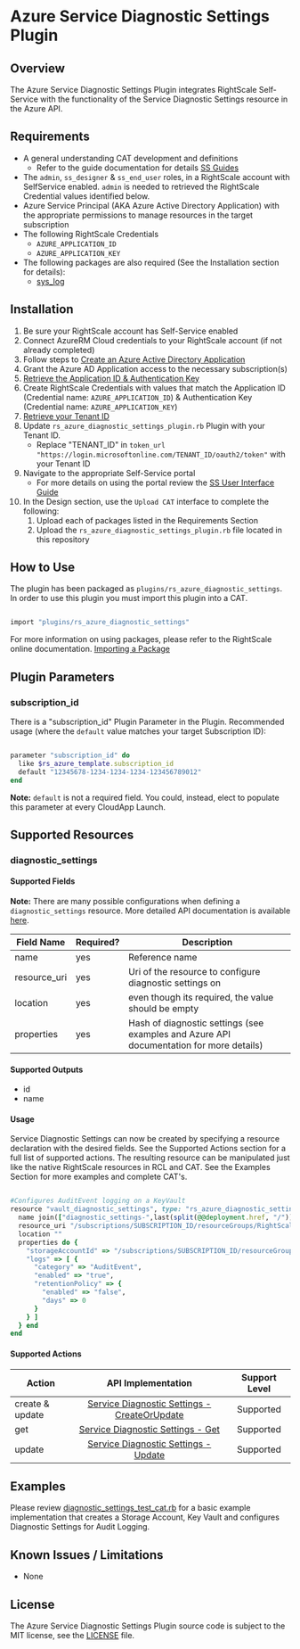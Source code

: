 # Azure Service Diagnostic Settings Plugin

## Overview

The Azure Service Diagnostic Settings Plugin integrates RightScale Self-Service with the functionality of the Service Diagnostic Settings resource in the Azure API.

## Requirements

- A general understanding CAT development and definitions
  - Refer to the guide documentation for details [SS Guides](http://docs.rightscale.com/ss/guides/)
- The `admin`, `ss_designer` & `ss_end_user` roles, in a RightScale account with SelfService enabled.  `admin` is needed to retrieved the RightScale Credential values identified below.
- Azure Service Principal (AKA Azure Active Directory Application) with the appropriate permissions to manage resources in the target subscription
- The following RightScale Credentials
  - `AZURE_APPLICATION_ID`
  - `AZURE_APPLICATION_KEY`
- The following packages are also required (See the Installation section for details):
  - [sys_log](../../libraries/sys_log.rb)

## Installation

1. Be sure your RightScale account has Self-Service enabled
1. Connect AzureRM Cloud credentials to your RightScale account (if not already completed)
1. Follow steps to [Create an Azure Active Directory Application](https://docs.microsoft.com/en-us/azure/azure-resource-manager/resource-group-create-service-principal-portal#create-an-azure-active-directory-application)
1. Grant the Azure AD Application access to the necessary subscription(s)
1. [Retrieve the Application ID & Authentication Key](https://docs.microsoft.com/en-us/azure/azure-resource-manager/resource-group-create-service-principal-portal#get-application-id-and-authentication-key)
1. Create RightScale Credentials with values that match the Application ID (Credential name: `AZURE_APPLICATION_ID`) & Authentication Key (Credential name: `AZURE_APPLICATION_KEY`)
1. [Retrieve your Tenant ID](https://docs.microsoft.com/en-us/azure/azure-resource-manager/resource-group-create-service-principal-portal#get-tenant-id)
1. Update `rs_azure_diagnostic_settings_plugin.rb` Plugin with your Tenant ID.
   - Replace "TENANT_ID" in `token_url "https://login.microsoftonline.com/TENANT_ID/oauth2/token"` with your Tenant ID
1. Navigate to the appropriate Self-Service portal
   - For more details on using the portal review the [SS User Interface Guide](http://docs.rightscale.com/ss/guides/ss_user_interface_guide.html)
1. In the Design section, use the `Upload CAT` interface to complete the following:
   1. Upload each of packages listed in the Requirements Section
   1. Upload the `rs_azure_diagnostic_settings_plugin.rb` file located in this repository

## How to Use

The plugin has been packaged as `plugins/rs_azure_diagnostic_settings`. In order to use this plugin you must import this plugin into a CAT.

```ruby

import "plugins/rs_azure_diagnostic_settings"
```

For more information on using packages, please refer to the RightScale online documentation. [Importing a Package](http://docs.rightscale.com/ss/guides/ss_packaging_cats.html#importing-a-package)

## Plugin Parameters

### subscription_id

There is a "subscription_id" Plugin Parameter in the Plugin.  Recommended usage (where the `default` value matches your target Subscription ID):

```ruby

parameter "subscription_id" do
  like $rs_azure_template.subscription_id
  default "12345678-1234-1234-1234-123456789012"
end
```

**Note:** `default` is not a required field.  You could, instead, elect to populate this parameter at every CloudApp Launch.

## Supported Resources

### diagnostic_settings

#### Supported Fields

**Note:** There are many possible configurations when defining a `diagnostic_settings` resource.  More detailed API documentation is available [here](https://docs.microsoft.com/en-us/rest/api/monitor/servicediagnosticsettings).

| Field Name | Required? | Description |
|------------|-----------|-------------|
| name | yes | Reference name |
| resource_uri | yes | Uri of the resource to configure diagnostic settings on|
| location | yes | even though its required, the value should be empty |
| properties | yes | Hash of diagnostic settings (see examples and Azure API documentation for more details) |

#### Supported Outputs

- id
- name

#### Usage

Service Diagnostic Settings can now be created by specifying a resource declaration with the desired fields. See the Supported Actions section for a full list of supported actions.
The resulting resource can be manipulated just like the native RightScale resources in RCL and CAT. See the Examples Section for more examples and complete CAT's.

```ruby

#Configures AuditEvent logging on a KeyVault
resource "vault_diagnostic_settings", type: "rs_azure_diagnostic_settings.diagnostic_settings" do
  name join(["diagnostic_settings-",last(split(@@deployment.href, "/"))])
  resource_uri "/subscriptions/SUBSCRIPTION_ID/resourceGroups/RightScale-Testing/providers/Microsoft.KeyVault/vaults/RS-Vault"
  location ""
  properties do {
    "storageAccountId" => "/subscriptions/SUBSCRIPTION_ID/resourceGroups/RightScale-Testing/providers/Microsoft.Storage/storageAccounts/rskeyvaultaudits",
    "logs" => [ {
      "category" => "AuditEvent",
      "enabled" => "true",
      "retentionPolicy" => {
        "enabled" => "false",
        "days" => 0
      }
    } ]
  } end
end
```

#### Supported Actions

| Action | API Implementation | Support Level |
|--------------|:----:|:-------------:|
| create & update | [Service Diagnostic Settings - CreateOrUpdate](https://docs.microsoft.com/en-us/rest/api/monitor/servicediagnosticsettings/createorupdate) | Supported |
| get | [Service Diagnostic Settings - Get](https://docs.microsoft.com/en-us/rest/api/monitor/servicediagnosticsettings/get) | Supported |
| update | [Service Diagnostic Settings - Update](https://docs.microsoft.com/en-us/rest/api/monitor/servicediagnosticsettings/update) | Supported |

## Examples

Please review [diagnostic_settings_test_cat.rb](./diagnostic_settings_test_cat.rb) for a basic example implementation that creates a Storage Account, Key Vault and configures Diagnostic Settings for Audit Logging.

## Known Issues / Limitations

- None

## License

The Azure Service Diagnostic Settings Plugin source code is subject to the MIT license, see the [LICENSE](../../LICENSE) file.
